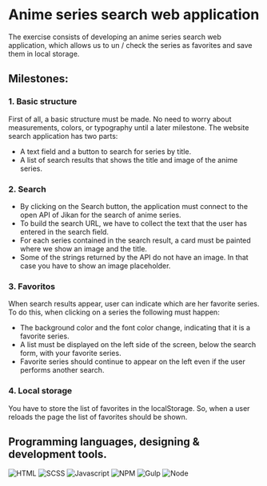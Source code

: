 # Anime series search web application

The exercise consists of developing an anime series search web application, which allows us to un / check the series as favorites and save them in local storage.



## Milestones:
### 1. Basic structure

First of all, a basic structure must be made. No need to worry about measurements, colors, or typography until a later milestone. The website search application has two parts:

* A text field and a button to search for series by title.
* A list of search results that shows the title and image of the anime series.

### 2. Search

* By clicking on the Search button, the application must connect to the open API of Jikan for the search of anime series.
* To build the search URL, we have to collect the text that the user has entered in the search field.
* For each series contained in the search result, a card must be painted where we show an image and the title.
* Some of the strings returned by the API do not have an image. In that case you have to show an image placeholder.

### 3. Favoritos

When search results appear, user can indicate which are her favorite series. To do this, when clicking on a series the following must happen:

* The background color and the font color change, indicating that it is a favorite series.
* A list must be displayed on the left side of the screen, below the search form, with your favorite series.
* Favorite series should continue to appear on the left even if the user performs another search.

### 4. Local storage

You have to store the list of favorites in the localStorage. So, when a user reloads the page the list of favorites should be shown.

## Programming languages, designing & development tools.

![HTML](https://cdn.jsdelivr.net/gh/devicons/devicon/icons/html5/html5-original.svg)
![SCSS](https://cdn.jsdelivr.net/gh/devicons/devicon/icons/sass/sass-original.svg)
![Javascript](https://cdn.jsdelivr.net/gh/devicons/devicon/icons/javascript/javascript-original.svg)
![NPM](https://cdn.jsdelivr.net/gh/devicons/devicon/icons/npm/npm-original-wordmark.svg)
![Gulp](https://cdn.jsdelivr.net/gh/devicons/devicon/icons/gulp/gulp-plain.svg)
![Node](https://cdn.jsdelivr.net/gh/devicons/devicon/icons/nodejs/nodejs-original-wordmark.svg)

